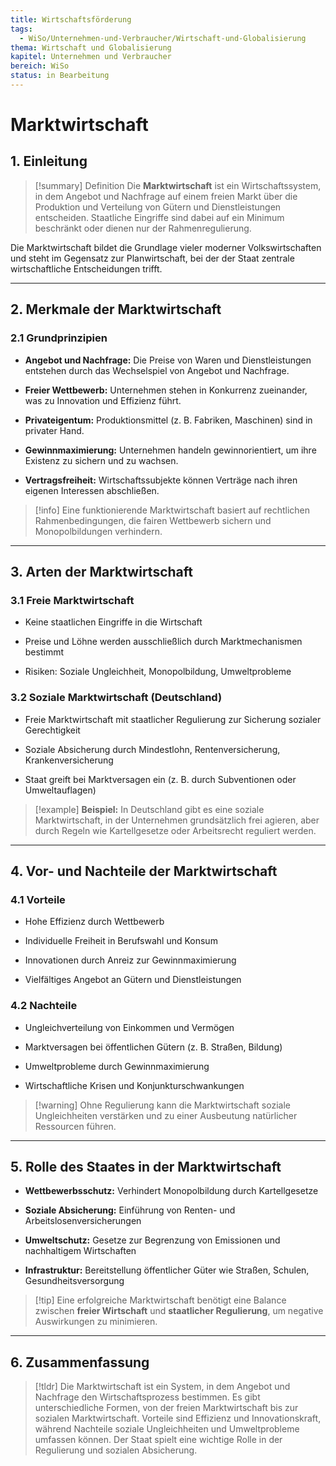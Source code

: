 ```yaml
---
title: Wirtschaftsförderung
tags:
  - WiSo/Unternehmen-und-Verbraucher/Wirtschaft-und-Globalisierung
thema: Wirtschaft und Globalisierung
kapitel: Unternehmen und Verbraucher
bereich: WiSo
status: in Bearbeitung
---
```

# Marktwirtschaft

## 1. Einleitung

> [!summary] Definition
> Die **Marktwirtschaft** ist ein Wirtschaftssystem, in dem Angebot und Nachfrage auf einem freien Markt über die Produktion und Verteilung von Gütern und Dienstleistungen entscheiden. Staatliche Eingriffe sind dabei auf ein Minimum beschränkt oder dienen nur der Rahmenregulierung.

Die Marktwirtschaft bildet die Grundlage vieler moderner Volkswirtschaften und steht im Gegensatz zur Planwirtschaft, bei der der Staat zentrale wirtschaftliche Entscheidungen trifft.

---

## 2. Merkmale der Marktwirtschaft

### 2.1 **Grundprinzipien**

- **Angebot und Nachfrage:** Die Preise von Waren und Dienstleistungen entstehen durch das Wechselspiel von Angebot und Nachfrage.
    
- **Freier Wettbewerb:** Unternehmen stehen in Konkurrenz zueinander, was zu Innovation und Effizienz führt.
    
- **Privateigentum:** Produktionsmittel (z. B. Fabriken, Maschinen) sind in privater Hand.
    
- **Gewinnmaximierung:** Unternehmen handeln gewinnorientiert, um ihre Existenz zu sichern und zu wachsen.
    
- **Vertragsfreiheit:** Wirtschaftssubjekte können Verträge nach ihren eigenen Interessen abschließen.
    

> [!info] Eine funktionierende Marktwirtschaft basiert auf rechtlichen Rahmenbedingungen, die fairen Wettbewerb sichern und Monopolbildungen verhindern.

---

## 3. Arten der Marktwirtschaft

### 3.1 **Freie Marktwirtschaft**

- Keine staatlichen Eingriffe in die Wirtschaft
    
- Preise und Löhne werden ausschließlich durch Marktmechanismen bestimmt
    
- Risiken: Soziale Ungleichheit, Monopolbildung, Umweltprobleme
    

### 3.2 **Soziale Marktwirtschaft** (Deutschland)

- Freie Marktwirtschaft mit staatlicher Regulierung zur Sicherung sozialer Gerechtigkeit
    
- Soziale Absicherung durch Mindestlohn, Rentenversicherung, Krankenversicherung
    
- Staat greift bei Marktversagen ein (z. B. durch Subventionen oder Umweltauflagen)
    

> [!example] **Beispiel:** In Deutschland gibt es eine soziale Marktwirtschaft, in der Unternehmen grundsätzlich frei agieren, aber durch Regeln wie Kartellgesetze oder Arbeitsrecht reguliert werden.

---

## 4. Vor- und Nachteile der Marktwirtschaft

### 4.1 **Vorteile**

- Hohe Effizienz durch Wettbewerb
    
- Individuelle Freiheit in Berufswahl und Konsum
    
- Innovationen durch Anreiz zur Gewinnmaximierung
    
- Vielfältiges Angebot an Gütern und Dienstleistungen
    

### 4.2 **Nachteile**

- Ungleichverteilung von Einkommen und Vermögen
    
- Marktversagen bei öffentlichen Gütern (z. B. Straßen, Bildung)
    
- Umweltprobleme durch Gewinnmaximierung
    
- Wirtschaftliche Krisen und Konjunkturschwankungen
    

> [!warning] Ohne Regulierung kann die Marktwirtschaft soziale Ungleichheiten verstärken und zu einer Ausbeutung natürlicher Ressourcen führen.

---

## 5. Rolle des Staates in der Marktwirtschaft

- **Wettbewerbsschutz:** Verhindert Monopolbildung durch Kartellgesetze
    
- **Soziale Absicherung:** Einführung von Renten- und Arbeitslosenversicherungen
    
- **Umweltschutz:** Gesetze zur Begrenzung von Emissionen und nachhaltigem Wirtschaften
    
- **Infrastruktur:** Bereitstellung öffentlicher Güter wie Straßen, Schulen, Gesundheitsversorgung
    

> [!tip] Eine erfolgreiche Marktwirtschaft benötigt eine Balance zwischen **freier Wirtschaft** und **staatlicher Regulierung**, um negative Auswirkungen zu minimieren.

---

## 6. Zusammenfassung

> [!tldr] Die Marktwirtschaft ist ein System, in dem Angebot und Nachfrage den Wirtschaftsprozess bestimmen. Es gibt unterschiedliche Formen, von der freien Marktwirtschaft bis zur sozialen Marktwirtschaft. Vorteile sind Effizienz und Innovationskraft, während Nachteile soziale Ungleichheiten und Umweltprobleme umfassen können. Der Staat spielt eine wichtige Rolle in der Regulierung und sozialen Absicherung.